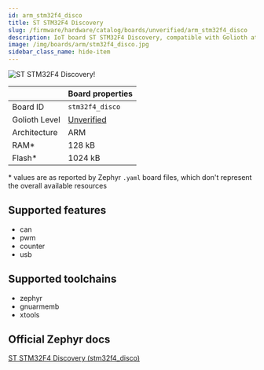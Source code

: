 ```yaml
---
id: arm_stm32f4_disco
title: ST STM32F4 Discovery
slug: /firmware/hardware/catalog/boards/unverified/arm_stm32f4_disco
description: IoT board ST STM32F4 Discovery, compatible with Golioth at unverified level.
image: /img/boards/arm/stm32f4_disco.jpg
sidebar_class_name: hide-item
---
```


[//]: # (This is an auto-generated file, do not edit! Changes to it will be lost upon re-generation)

![ST STM32F4 Discovery!](/img/boards/arm/stm32f4_disco.jpg "ST STM32F4 Discovery")

|                | Board properties     |
| -------------  | -------------------- |
| Board ID       | `stm32f4_disco` |
| Golioth Level  | [Unverified](/firmware/hardware#unverified-boards) |
| Architecture   | ARM |
| RAM*           | 128 kB |
| Flash*         | 1024 kB |

\* values are as reported by Zephyr `.yaml` board files, which don't represent the overall available resources



## Supported features

* can
* pwm
* counter
* usb

## Supported toolchains

* zephyr
* gnuarmemb
* xtools

## Official Zephyr docs

[ST STM32F4 Discovery (stm32f4_disco)](https://docs.zephyrproject.org/3.6.0/boards/arm/stm32f4_disco/doc/index.html)
